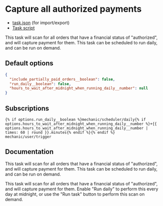 # Capture all authorized payments

* [task.json](../../tasks/capture-all-authorized-payments.json) (for import/export)
* [Task script](./script.liquid)

This task will scan for all orders that have a financial status of "authorized", and will capture payment for them. This task can be scheduled to run daily, and can be run on demand.

## Default options

```json
{
  "include_partially_paid_orders__boolean": false,
  "run_daily__boolean": false,
  "hours_to_wait_after_midnight_when_running_daily__number": null
}
```

## Subscriptions

```liquid
{% if options.run_daily__boolean %}mechanic/scheduler/daily{% if options.hours_to_wait_after_midnight_when_running_daily__number %}+{{ options.hours_to_wait_after_midnight_when_running_daily__number | times: 60 | round }}.minutes{% endif %}{% endif %}
mechanic/user/trigger
```

## Documentation

This task will scan for all orders that have a financial status of "authorized", and will capture payment for them. This task can be scheduled to run daily, and can be run on demand.

This task will scan for all orders that have a financial status of "authorized", and will capture payment for them. Enable "Run daily" to perform this every day at midnight, or use the "Run task" button to perform this scan on demand.
